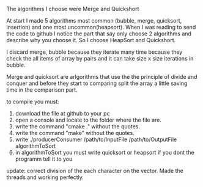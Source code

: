 
The algorithms I choose were Merge and Quickshort

At start I made 5 algorithms most common (bubble, merge, quicksort, insertion) and one most uncommon(heapsort). 
When I was reading to send the code to github I notice the part that say only choose 2 algorithms and describe why you choose it. So I choose HeapSort and Quickshort.
  
I discard merge, bubble because they iterate many time because they check the all items of array by pairs and it can take  size x size iterations in bubble.

Merge and quicksort are arlgorithms that use the the principle of divide and conquer and before they start to comparing split the array a little saving time in the comparison part.


to compile you must:
1. download the file at github to your pc
2. open a console and locate to the folder where the file are.
3. write  the command "cmake ." without the quotes.
4. write the command "make" without the quotes.
5. write ./producerConsumer /path/to/InputFile /path/to/OutputFile algorithmToSort 
6. in algorithmToSort you must write quicksort or heapsort if you dont the programm tell it to you

update:
correct division of the each character on the vector. 
Made the threads and working perfectly.
